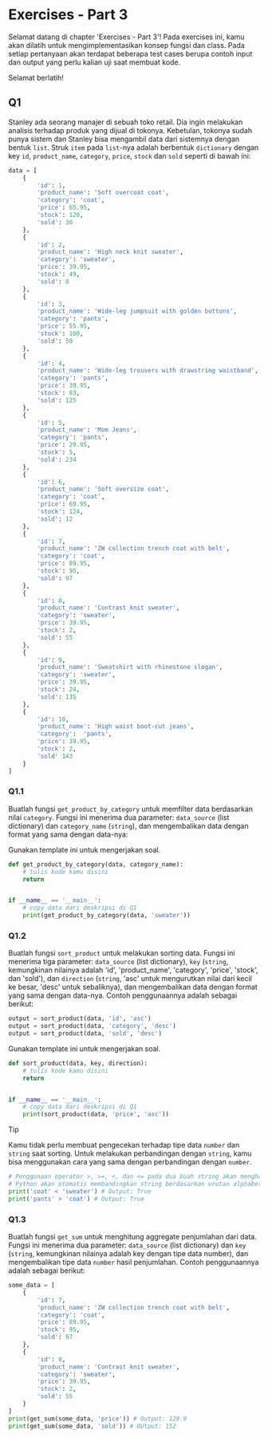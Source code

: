 # Exercises - Part 3

Selamat datang di chapter 'Exercises - Part 3'! Pada exercises ini, kamu akan dilatih untuk mengimplementasikan konsep fungsi dan class. Pada setiap pertanyaan akan terdapat beberapa test cases berupa contoh input dan output yang perlu kalian uji saat membuat kode.

Selamat berlatih!

## Q1

Stanley ada seorang manajer di sebuah toko retail. Dia ingin melakukan analisis terhadap produk yang dijual di tokonya. Kebetulan, tokonya sudah punya sistem dan Stanley bisa mengambil data dari sistemnya dengan bentuk `list`. Struk `item` pada `list`-nya adalah berbentuk `dictionary` dengan key `id`, `product_name`, `category`, `price`, `stock` dan `sold` seperti di bawah ini:

```python
data = [
    {
        'id': 1,
        'product_name': 'Soft overcoat coat',
        'category': 'coat',
        'price': 65.95,
        'stock': 120,
        'sold': 30
    },
    {
        'id': 2,
        'product_name': 'High neck knit sweater',
        'category': 'sweater',
        'price': 39.95,
        'stock': 49,
        'sold': 0
    },
    {
        'id': 3,
        'product_name': 'Wide-leg jumpsuit with golden buttons',
        'category': 'pants',
        'price': 55.95,
        'stock': 100,
        'sold': 50
    },
    {
        'id': 4,
        'product_name': 'Wide-leg trousers with drawstring waistband',
        'category': 'pants',
        'price': 39.95,
        'stock': 83,
        'sold': 125      
    },
    {
        'id': 5,
        'product_name': 'Mom Jeans',
        'category': 'pants',
        'price': 29.95,
        'stock': 5,
        'sold': 234
    },
    {
        'id': 6,
        'product_name': 'Soft oversize coat',
        'category': 'coat',
        'price': 69.95,
        'stock': 124,
        'sold': 12
    },
    {
        'id': 7,
        'product_name': 'ZW collection trench coat with belt',
        'category': 'coat',
        'price': 89.95,
        'stock': 95,
        'sold': 97
    },
    {
        'id': 8,
        'product_name': 'Contrast knit sweater',
        'category': 'sweater',
        'price': 39.95,
        'stock': 2,
        'sold': 55
    },
    {
        'id': 9,
        'product_name': 'Sweatshirt with rhinestone slogan',
        'category': 'sweater',
        'price': 39.95,
        'stock': 24,
        'sold': 135
    },
    {
        'id': 10,
        'product_name': 'High waist boot-cut jeans',
        'category':  'pants',
        'price': 39.95,
        'stock': 2,
        'sold' 143
    }
]


```

### Q1.1

Buatlah fungsi `get_product_by_category` untuk memfilter data berdasarkan nilai `category`. Fungsi ini menerima dua parameter: `data_source` (list dictionary) dan `category_name` (`string`), dan mengembalikan data dengan format yang sama dengan data-nya:

Gunakan template ini untuk mengerjakan soal.

```python
def get_product_by_category(data, category_name):
    # tulis kode kamu disini
    return


if __name__ == '__main__':
    # copy data dari deskripsi di Q1
    print(get_product_by_category(data, 'sweater'))
```

### Q1.2

Buatlah fungsi `sort_product` untuk melakukan sorting data. Fungsi ini menerima tiga parameter: `data_source` (list dictionary), `key` (`string`, kemungkinan nilainya adalah 'id', 'product_name', 'category', 'price', 'stock', dan 'sold'), dan `direction` (`string`, 'asc' untuk mengurutkan nilai dari kecil ke besar, 'desc' untuk sebaliknya), dan mengembalikan data dengan format yang sama dengan data-nya. Contoh penggunaannya adalah sebagai berikut:

```python
output = sort_product(data, 'id', 'asc')
output = sort_product(data, 'category', 'desc')
output = sort_product(data, 'sold', 'desc')
```

Gunakan template ini untuk mengerjakan soal.

```python
def sort_product(data, key, direction):
    # tulis kode kamu disini
    return


if __name__ == '__main__':
    # copy data dari deskripsi di Q1
    print(sort_product(data, 'price', 'asc'))
```

> [!TIP]
> Kamu tidak perlu membuat pengecekan terhadap tipe data `number` dan `string` saat sorting.
> Untuk melakukan perbandingan dengan `string`, kamu bisa menggunakan cara yang sama dengan perbandingan dengan `number`.
> ```python
> # Penggunaan operator >, >=, <, dan <= pada dua buah string akan menghasilkan nilai boolean.
> # Python akan otomatis membandingkan string berdasarkan urutan alphabet.
> print('coat' < 'sweater') # Output: True
> print('pants' > 'coat') # Output: True
> ```

### Q1.3

Buatlah fungsi `get_sum` untuk menghitung aggregate penjumlahan dari data. Fungsi ini menerima dua parameter: `data_source` (list dictionary) dan `key` (`string`, kemungkinan nilainya adalah key dengan tipe data number), dan mengembalikan tipe data `number` hasil penjumlahan. Contoh penggunaannya adalah sebagai berikut:

```python
some_data = [
    {
        'id': 7,
        'product_name': 'ZW collection trench coat with belt',
        'category': 'coat',
        'price': 89.95,
        'stock': 95,
        'sold': 97       
    },
    {
        'id': 8,
        'product_name': 'Contrast knit sweater',
        'category': 'sweater',
        'price': 39.95,
        'stock': 2,
        'sold': 55
    }
]
print(get_sum(some_data, 'price')) # Output: 129.9
print(get_sum(some_data, 'sold')) # OUtput: 152
```